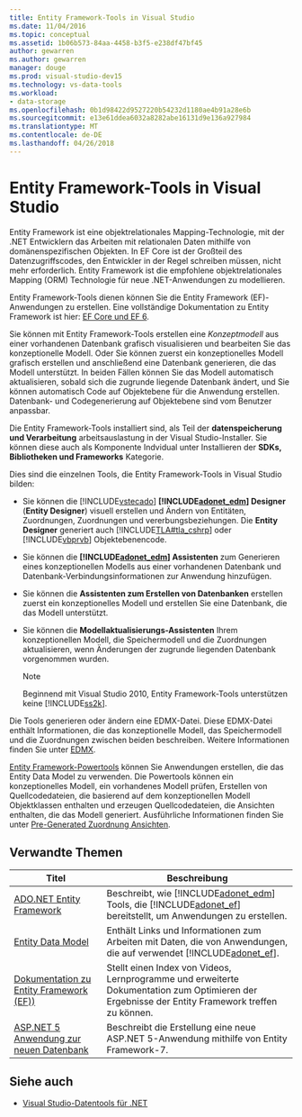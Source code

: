 ```yaml
---
title: Entity Framework-Tools in Visual Studio
ms.date: 11/04/2016
ms.topic: conceptual
ms.assetid: 1b06b573-84aa-4458-b3f5-e238df47bf45
author: gewarren
ms.author: gewarren
manager: douge
ms.prod: visual-studio-dev15
ms.technology: vs-data-tools
ms.workload:
- data-storage
ms.openlocfilehash: 0b1d98422d9527220b54232d1180ae4b91a28e6b
ms.sourcegitcommit: e13e61ddea6032a8282abe16131d9e136a927984
ms.translationtype: MT
ms.contentlocale: de-DE
ms.lasthandoff: 04/26/2018
---
```

# <a name="entity-framework-tools-in-visual-studio"></a>Entity Framework-Tools in Visual Studio
Entity Framework ist eine objektrelationales Mapping-Technologie, mit der .NET Entwicklern das Arbeiten mit relationalen Daten mithilfe von domänenspezifischen Objekten. In EF Core ist der Großteil des Datenzugriffscodes, den Entwickler in der Regel schreiben müssen, nicht mehr erforderlich. Entity Framework ist die empfohlene objektrelationales Mapping (ORM) Technologie für neue .NET-Anwendungen zu modellieren.

Entity Framework-Tools dienen können Sie die Entity Framework (EF)-Anwendungen zu erstellen. Eine vollständige Dokumentation zu Entity Framework ist hier: [EF Core und EF 6](/ef/).

Sie können mit Entity Framework-Tools erstellen eine *Konzeptmodell* aus einer vorhandenen Datenbank grafisch visualisieren und bearbeiten Sie das konzeptionelle Modell. Oder Sie können zuerst ein konzeptionelles Modell grafisch erstellen und anschließend eine Datenbank generieren, die das Modell unterstützt. In beiden Fällen können Sie das Modell automatisch aktualisieren, sobald sich die zugrunde liegende Datenbank ändert, und Sie können automatisch Code auf Objektebene für die Anwendung erstellen. Datenbank- und Codegenerierung auf Objektebene sind vom Benutzer anpassbar.

Die Entity Framework-Tools installiert sind, als Teil der **datenspeicherung und Verarbeitung** arbeitsauslastung in der Visual Studio-Installer. Sie können diese auch als Komponente Indvidual unter Installieren der **SDKs, Bibliotheken und Frameworks** Kategorie.

Dies sind die einzelnen Tools, die Entity Framework-Tools in Visual Studio bilden:

-   Sie können die [!INCLUDE[vstecado](../data-tools/includes/vstecado_md.md)]  **[!INCLUDE[adonet_edm](../data-tools/includes/adonet_edm_md.md)] Designer** (**Entity Designer**) visuell erstellen und Ändern von Entitäten, Zuordnungen, Zuordnungen und vererbungsbeziehungen. Die **Entity Designer** generiert auch [!INCLUDE[TLA#tla_cshrp](../data-tools/includes/tlasharptla_cshrp_md.md)] oder [!INCLUDE[vbprvb](../code-quality/includes/vbprvb_md.md)] Objektebenencode.

-   Sie können die  **[!INCLUDE[adonet_edm](../data-tools/includes/adonet_edm_md.md)] Assistenten** zum Generieren eines konzeptionellen Modells aus einer vorhandenen Datenbank und Datenbank-Verbindungsinformationen zur Anwendung hinzufügen.

-   Sie können die **Assistenten zum Erstellen von Datenbanken** erstellen zuerst ein konzeptionelles Modell und erstellen Sie eine Datenbank, die das Modell unterstützt.

-   Sie können die **Modellaktualisierungs-Assistenten** Ihrem konzeptionellen Modell, die Speichermodell und die Zuordnungen aktualisieren, wenn Änderungen der zugrunde liegenden Datenbank vorgenommen wurden.

    > [!NOTE]
    >  Beginnend mit Visual Studio 2010, Entity Framework-Tools unterstützen keine [!INCLUDE[ss2k](../data-tools/includes/ss2k_md.md)].

Die Tools generieren oder ändern eine EDMX-Datei. Diese EDMX-Datei enthält Informationen, die das konzeptionelle Modell, das Speichermodell und die Zuordnungen zwischen beiden beschreiben. Weitere Informationen finden Sie unter [EDMX](https://msdn.microsoft.com/data/jj650889.aspx).

[Entity Framework-Powertools](https://marketplace.visualstudio.com/items?itemName=EntityFrameworkTeam.EntityFrameworkPowerToolsBeta4) können Sie Anwendungen erstellen, die das Entity Data Model zu verwenden. Die Powertools können ein konzeptionelles Modell, ein vorhandenes Modell prüfen, Erstellen von Quellcodedateien, die basierend auf dem konzeptionellen Modell Objektklassen enthalten und erzeugen Quellcodedateien, die Ansichten enthalten, die das Modell generiert. Ausführliche Informationen finden Sie unter [Pre-Generated Zuordnung Ansichten](https://msdn.microsoft.com/data/dn469601.aspx).

## <a name="related-topics"></a>Verwandte Themen

|Titel|Beschreibung|
|-----------|-----------------|
|[ADO.NET Entity Framework](/dotnet/framework/data/adonet/ef/index)|Beschreibt, wie [!INCLUDE[adonet_edm](../data-tools/includes/adonet_edm_md.md)] Tools, die [!INCLUDE[adonet_ef](../data-tools/includes/adonet_ef_md.md)] bereitstellt, um Anwendungen zu erstellen.|
|[Entity Data Model](/dotnet/framework/data/adonet/entity-data-model)|Enthält Links und Informationen zum Arbeiten mit Daten, die von Anwendungen, die auf verwendet [!INCLUDE[adonet_ef](../data-tools/includes/adonet_ef_md.md)].|
|[Dokumentation zu Entity Framework (EF))](https://msdn.microsoft.com/library/ee712907(v=vs.113).aspx)|Stellt einen Index von Videos, Lernprogramme und erweiterte Dokumentation zum Optimieren der Ergebnisse der Entity Framework treffen zu können.|
|[ASP.NET 5 Anwendung zur neuen Datenbank](https://docs.efproject.net/en/latest/platforms/aspnetcore/new-db.html)|Beschreibt die Erstellung eine neue ASP.NET 5-Anwendung mithilfe von Entity Framework-7.|

## <a name="see-also"></a>Siehe auch

- [Visual Studio-Datentools für .NET](../data-tools/visual-studio-data-tools-for-dotnet.md)